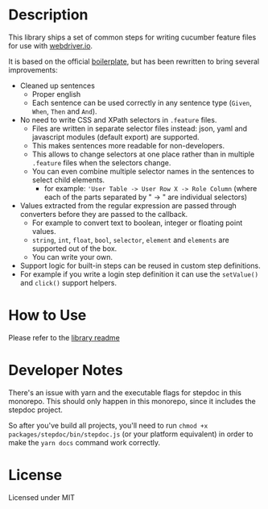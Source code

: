 # Description

This library ships a set of common steps for writing cucumber feature files for use with [webdriver.io](https://webdriver.io/).

It is based on the official [boilerplate](https://github.com/webdriverio/cucumber-boilerplate), but has been rewritten to bring several improvements:
- Cleaned up sentences
  - Proper english
  - Each sentence can be used correctly in any sentence type (`Given`, `When`, `Then` and `And`).
- No need to write CSS and XPath selectors in `.feature` files.
  - Files are written in separate selector files instead: json, yaml and javascript modules (default export) are supported.
  - This makes sentences more readable for non-developers.
  - This allows to change selectors at one place rather than in multiple `.feature` files when the selectors change.
  - You can even combine multiple selector names in the sentences to select child elements.
    - for example: `'User Table -> User Row X -> Role Column` (where each of the parts separated by " -> " are individual selectors)
- Values extracted from the regular expression are passed through converters before they are passed to the callback.
  - For example to convert text to boolean, integer or floating point values.
  - `string`, `int`, `float`, `bool`, `selector`, `element` and `elements` are supported out of the box.
  - You can write your own.
- Support logic for built-in steps can be reused in custom step definitions.
 - For example if you write a login step definition it can use the `setValue()` and `click()` support helpers.

# How to Use

Please refer to the [library readme](./packages/library/README.md)

# Developer Notes

There's an issue with yarn and the executable flags for stepdoc in this monorepo. This should only happen in this monorepo, since it includes the stepdoc project.

So after you've build all projects, you'll need to run `chmod +x packages/stepdoc/bin/stepdoc.js` (or your platform equivalent) in order to make the `yarn docs` command work correctly.

# License

Licensed under MIT

